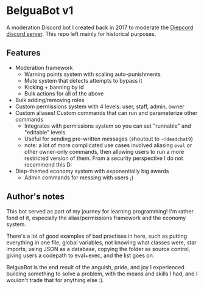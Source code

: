 # BelguaBot v1
A moderation Discord bot I created back in 2017 to moderate the [Diepcord discord server](https://discord.gg/vJVqhTf). This repo left mainly for historical purposes.

## Features
- Moderation framework
  - Warning points system with scaling auto-punishments
  - Mute system that detects attempts to bypass it
  - Kicking + banning by id
  - Bulk actions for all of the above
- Bulk adding/removing roles
- Custom permissions system with 4 levels: user, staff, admin, owner
- Custom aliases! Custom commands that can run and parameterize other commands
  - Integrates with permissions system so you can set "runnable" and "editable" levels
  - Useful for sending pre-written messages (shoutout to `~!deadchat9`)
  - note: a lot of more complicated use cases involved aliasing `eval` or other owner-only commands, then allowing users to run a more restricted version of them. From a security perspective I do not recommend this D:
- Diep-themed economy system with exponentially big awards
  - Admin commands for messing with users ;)

## Author's notes
This bot served as part of my journey for learning programming! I'm rather fond of it, especially the alias/permissions framework and the economy system.

There's a lot of good examples of bad practises in here, such as putting everything in one file, global variables, not knowing what classes were, star imports, using JSON as a database, copying the folder as source control, giving users a codepath to eval+exec, and the list goes on.

BelguaBot is the end result of the anguish, pride, and joy I experienced building something to solve a problem, with the means and skills I had, and I wouldn't trade that for anything else :).
